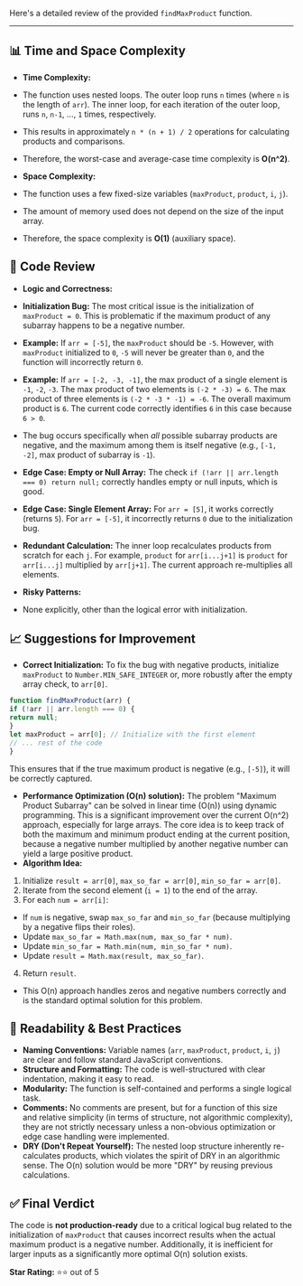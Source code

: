 Here's a detailed review of the provided `findMaxProduct` function.

---

## 📊 Time and Space Complexity

* **Time Complexity:**
* The function uses nested loops. The outer loop runs `n` times (where `n` is the length of `arr`). The inner loop, for
each iteration of the outer loop, runs `n`, `n-1`, ..., `1` times, respectively.
* This results in approximately `n * (n + 1) / 2` operations for calculating products and comparisons.
* Therefore, the worst-case and average-case time complexity is **O(n^2)**.

* **Space Complexity:**
* The function uses a few fixed-size variables (`maxProduct`, `product`, `i`, `j`).
* The amount of memory used does not depend on the size of the input array.
* Therefore, the space complexity is **O(1)** (auxiliary space).

## 🧪 Code Review

* **Logic and Correctness:**
* **Initialization Bug:** The most critical issue is the initialization of `maxProduct = 0`. This is problematic if the
maximum product of any subarray happens to be a negative number.
* **Example:** If `arr = [-5]`, the `maxProduct` should be `-5`. However, with `maxProduct` initialized to `0`, `-5`
will never be greater than `0`, and the function will incorrectly return `0`.
* **Example:** If `arr = [-2, -3, -1]`, the max product of a single element is `-1`, `-2`, `-3`. The max product of two
elements is `(-2 * -3) = 6`. The max product of three elements is `(-2 * -3 * -1) = -6`. The overall maximum product is
`6`. The current code correctly identifies `6` in this case because `6 > 0`.
* The bug occurs specifically when *all* possible subarray products are negative, and the maximum among them is itself
negative (e.g., `[-1, -2]`, max product of subarray is `-1`).
* **Edge Case: Empty or Null Array:** The check `if (!arr || arr.length === 0) return null;` correctly handles empty or
null inputs, which is good.
* **Edge Case: Single Element Array:** For `arr = [5]`, it works correctly (returns `5`). For `arr = [-5]`, it
incorrectly returns `0` due to the initialization bug.
* **Redundant Calculation:** The inner loop recalculates products from scratch for each `j`. For example, `product` for
`arr[i...j+1]` is `product` for `arr[i...j]` multiplied by `arr[j+1]`. The current approach re-multiplies all elements.

* **Risky Patterns:**
* None explicitly, other than the logical error with initialization.

## 📈 Suggestions for Improvement

* **Correct Initialization:** To fix the bug with negative products, initialize `maxProduct` to
`Number.MIN_SAFE_INTEGER` or, more robustly after the empty array check, to `arr[0]`.
```javascript
function findMaxProduct(arr) {
if (!arr || arr.length === 0) {
return null;
}
let maxProduct = arr[0]; // Initialize with the first element
// ... rest of the code
}
```
This ensures that if the true maximum product is negative (e.g., `[-5]`), it will be correctly captured.

* **Performance Optimization (O(n) solution):** The problem "Maximum Product Subarray" can be solved in linear time
(O(n)) using dynamic programming. This is a significant improvement over the current O(n^2) approach, especially for
large arrays. The core idea is to keep track of both the maximum and minimum product ending at the current position,
because a negative number multiplied by another negative number can yield a large positive product.
* **Algorithm Idea:**
1. Initialize `result = arr[0]`, `max_so_far = arr[0]`, `min_so_far = arr[0]`.
2. Iterate from the second element (`i = 1`) to the end of the array.
3. For each `num = arr[i]`:
* If `num` is negative, swap `max_so_far` and `min_so_far` (because multiplying by a negative flips their roles).
* Update `max_so_far = Math.max(num, max_so_far * num)`.
* Update `min_so_far = Math.min(num, min_so_far * num)`.
* Update `result = Math.max(result, max_so_far)`.
4. Return `result`.
* This O(n) approach handles zeros and negative numbers correctly and is the standard optimal solution for this problem.

## 🎨 Readability & Best Practices

* **Naming Conventions:** Variable names (`arr`, `maxProduct`, `product`, `i`, `j`) are clear and follow standard
JavaScript conventions.
* **Structure and Formatting:** The code is well-structured with clear indentation, making it easy to read.
* **Modularity:** The function is self-contained and performs a single logical task.
* **Comments:** No comments are present, but for a function of this size and relative simplicity (in terms of structure,
not algorithmic complexity), they are not strictly necessary unless a non-obvious optimization or edge case handling
were implemented.
* **DRY (Don't Repeat Yourself):** The nested loop structure inherently re-calculates products, which violates the
spirit of DRY in an algorithmic sense. The O(n) solution would be more "DRY" by reusing previous calculations.

## ✅ Final Verdict

The code is **not production-ready** due to a critical logical bug related to the initialization of `maxProduct` that
causes incorrect results when the actual maximum product is a negative number. Additionally, it is inefficient for
larger inputs as a significantly more optimal O(n) solution exists.

**Star Rating:** ⭐⭐ out of 5